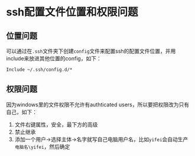 # ssh配置文件位置和权限问题

## 位置问题

可以通过在`.ssh`文件夹下创建`config`文件来配置ssh的配置文件位置，并用include来放进其他位置的config，如下：

```shell
Include ~/.ssh/config.d/*
```

## 权限问题

因为windows里的文件权限不允许有authticated users，所以要把权限改为只有自己，如下：


1. 文件右键属性，安全，最下方的高级
2. 禁止继承
3. 添加一个用户->选择主体->名字就写自己电脑用户名，比如`yifei`会自动生产`电脑名\yifei`，然后确定